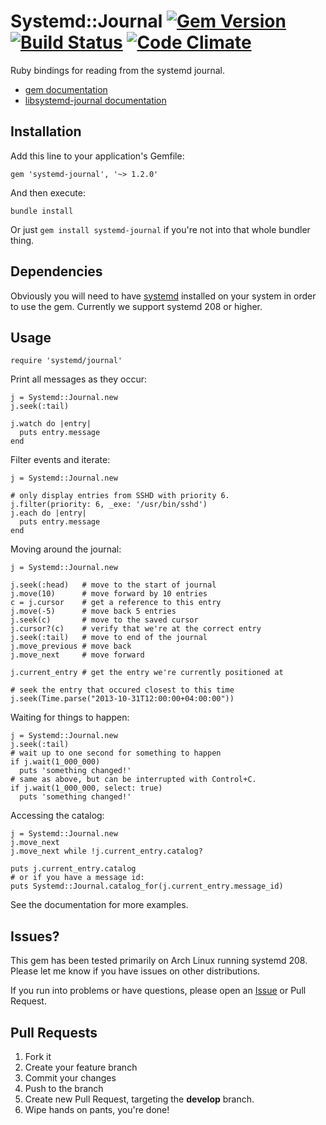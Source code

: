 # Systemd::Journal [![Gem Version](https://badge.fury.io/rb/systemd-journal.png)](http://badge.fury.io/rb/systemd-journal)  [![Build Status](https://travis-ci.org/ledbettj/systemd-journal.png?branch=master)](https://travis-ci.org/ledbettj/systemd-journal) [![Code Climate](https://codeclimate.com/github/ledbettj/systemd-journal.png)](https://codeclimate.com/github/ledbettj/systemd-journal)

Ruby bindings for reading from the systemd journal.

* [gem documentation](http://rubydoc.info/gems/systemd-journal)
* [libsystemd-journal documentation](http://www.freedesktop.org/software/systemd/man/sd-journal.html)

## Installation

Add this line to your application's Gemfile:

    gem 'systemd-journal', '~> 1.2.0'

And then execute:

    bundle install

Or just `gem install systemd-journal` if you're not into that whole bundler
thing.

## Dependencies

Obviously you will need to have
[systemd](http://www.freedesktop.org/wiki/Software/systemd/) installed on your
system in order to use the gem.  Currently we support systemd 208 or higher.

## Usage

    require 'systemd/journal'

Print all messages as they occur:

    j = Systemd::Journal.new
    j.seek(:tail)

    j.watch do |entry|
      puts entry.message
    end

Filter events and iterate:

    j = Systemd::Journal.new

    # only display entries from SSHD with priority 6.
    j.filter(priority: 6, _exe: '/usr/bin/sshd')
    j.each do |entry|
      puts entry.message
    end

Moving around the journal:

    j = Systemd::Journal.new

    j.seek(:head)   # move to the start of journal
    j.move(10)      # move forward by 10 entries
    c = j.cursor    # get a reference to this entry
    j.move(-5)      # move back 5 entries
    j.seek(c)       # move to the saved cursor
    j.cursor?(c)    # verify that we're at the correct entry
    j.seek(:tail)   # move to end of the journal
    j.move_previous # move back
    j.move_next     # move forward

    j.current_entry # get the entry we're currently positioned at

    # seek the entry that occured closest to this time
    j.seek(Time.parse("2013-10-31T12:00:00+04:00:00"))

Waiting for things to happen:

    j = Systemd::Journal.new
    j.seek(:tail)
    # wait up to one second for something to happen
    if j.wait(1_000_000)
      puts 'something changed!'
    # same as above, but can be interrupted with Control+C.
    if j.wait(1_000_000, select: true)
      puts 'something changed!'

Accessing the catalog:

    j = Systemd::Journal.new
    j.move_next
    j.move_next while !j.current_entry.catalog?

    puts j.current_entry.catalog
    # or if you have a message id:
    puts Systemd::Journal.catalog_for(j.current_entry.message_id)

See the documentation for more examples.

## Issues?

This gem has been tested primarily on Arch Linux running systemd 208.  Please
let me know if you have issues on other distributions.

If you run into problems or have questions, please open an
[Issue](https://github.com/ledbettj/systemd-journal/issues) or Pull Request.

## Pull Requests

1. Fork it
2. Create your feature branch
3. Commit your changes
4. Push to the branch
5. Create new Pull Request, targeting the __develop__ branch.
6. Wipe hands on pants, you're done!
